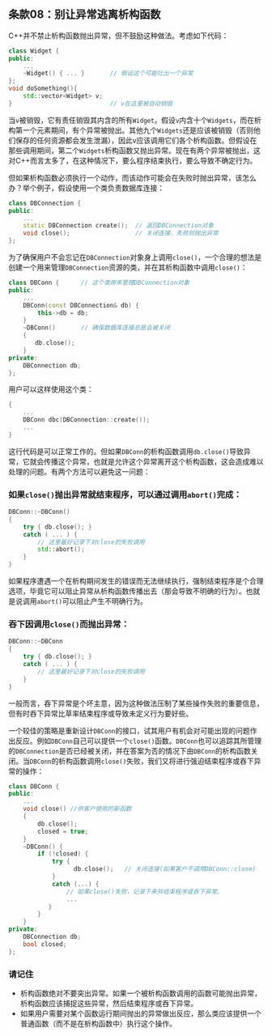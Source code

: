 ## 条款08：别让异常逃离析构函数
C++并不禁止析构函数抛出异常，但不鼓励这种做法。考虑如下代码：
```c++
class Widget {
public:
    ...
    ~Widget() { ... }       // 假设这个可能吐出一个异常
};
void doSomething(){
    std::vector<Widget> v;
}                           // v在这里被自动销毁
```
当`v`被销毁，它有责任销毁其内含的所有`Widget`。假设`v`内含十个`Widgets`，而在析构第一个元素期间，有个异常被抛出。其他九个`Widgets`还是应该被销毁（否则他们保存的任何资源都会发生泄漏），因此v应该调用它们各个析构函数。但假设在那些调用期间，第二个`Widgets`析构函数又抛出异常。现在有两个异常被抛出，这对C++而言太多了，在这种情况下，要么程序结束执行，要么导致不确定行为。

但如果析构函数必须执行一个动作，而该动作可能会在失败时抛出异常，该怎么办？举个例子，假设使用一个类负责数据库连接：
```c++
class DBConnection { 
public:
    ...
    static DBConnection create();  // 返回DBConnection对象
    void close();                  // 关闭连接，失败则抛出异常
};
```
为了确保用户不会忘记在`DBConnection`对象身上调用`close()`，一个合理的想法是创建一个用来管理`DBConnection`资源的类，并在其析构函数中调用`close()`：
```c++
class DBConn {      // 这个类用来管理DBConnection对象 
public:
    ...
    DBConn(const DBConnection& db) {
        this->db = db;
    }
    ~DBConn()       // 确保数据库连接总是会被关闭
    {
　　    db.close();
    }
private:
    DBConnection db;
};
```
用户可以这样使用这个类：
```c++
{
    ...
    DBConn dbc(DBConnection::create());
    ...
}
```
这行代码是可以正常工作的。但如果`DBConn`的析构函数调用`db.close()`导致异常，它就会传播这个异常，也就是允许这个异常离开这个析构函数，这会造成难以处理的问题。有两个方法可以避免这一问题：
### 如果`close()`抛出异常就结束程序，可以通过调用`abort()`完成：
```c++
DBConn::~DBConn()
{
    try { db.close(); }
    catch ( ... ) {
        // 这里最好记录下对close的失败调用
        std::abort();
    }
}
```
如果程序遭遇一个在析构期间发生的错误而无法继续执行，强制结束程序是个合理选项，毕竟它可以阻止异常从析构函数传播出去（那会导致不明确的行为）。也就是说调用`abort()`可以阻止产生不明确行为。
### 吞下因调用`close()`而抛出异常：
```c++
DBConn::~DBConn
{
    try { db.close(); }
    catch ( ... ) {
        // 这里最好记录下对close的失败调用
    }
}
```
一般而言，吞下异常是个坏主意，因为这种做法压制了某些操作失败的重要信息，但有时吞下异常比草率结束程序或导致未定义行为要好些。

一个较佳的策略是重新设计`DBConn`的接口，试其用户有机会对可能出现的问题作出反应。例如`DBConn`自己可以提供一个`close()`函数。`DBConn`也可以追踪其所管理的`DBConnection`是否已经被关闭，并在答案为否的情况下由`DBConn`的析构函数关闭。当`DBConn`的析构函数调用`close()`失败，我们又将进行强迫结束程序或吞下异常的操作：
```c++
class DBConn {
public:
    ...
    void close() //供客户使用的新函数
    {
        db.close();
        closed = true;
    }
    ~DBConn() {
        if (!closed) {
            try {
                  db.close();   // 关闭连接(如果客户不调用DBConn::close)
            }
            catch (...) {
                // 如果close()失败，记录下来并结束程序或吞下异常。
                ...
           }
        }
    }
private:
    DBConnection db;
    bool closed;
};
```
### 请记住
* 析构函数绝对不要突出异常。如果一个被析构函数调用的函数可能抛出异常，析构函数应该捕捉这些异常，然后结束程序或吞下异常。
* 如果用户需要对某个函数运行期间抛出的异常做出反应，那么类应该提供一个普通函数（而不是在析构函数中）执行这个操作。